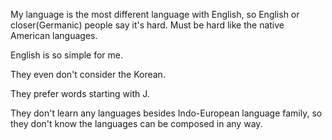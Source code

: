 My language is the most different language with English, so English or closer(Germanic) people say it's hard. Must be hard like the native American languages.

English is so simple for me.

They even don't consider the Korean.

They prefer words starting with J.

They don't learn any languages besides Indo-European language family, so they don't know the languages can be composed in any way.